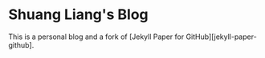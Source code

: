 # Shuang Liang's Blog

This is a personal blog and a fork of [Jekyll Paper for GitHub][jekyll-paper-github].
